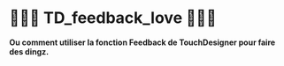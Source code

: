 # 🚧🚧🚧 TD_feedback_love 🚧🚧🚧

**Ou comment utiliser la fonction Feedback de TouchDesigner pour faire des dingz.**